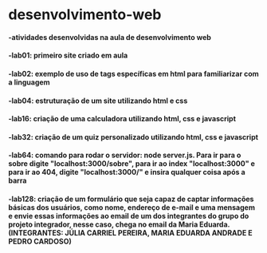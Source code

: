 # desenvolvimento-web
<h4>-atividades desenvolvidas na aula de desenvolvimento web</h4>

<h4>-lab01: primeiro site criado em aula</h4>

<h4>-lab02: exemplo de uso de tags específicas em html para familiarizar com a linguagem</h4>

<h4>-lab04: estruturação de um site utilizando html e css</h4>

<h4>-lab16: criação de uma calculadora utilizando html, css e javascript</h4>

<h4>-lab32: criação de um quiz personalizado utilizando html, css e javascript</h4>

<h4>-lab64: comando para rodar o servidor: node server.js. Para ir para o sobre digite "localhost:3000/sobre", para ir ao index "localhost:3000" e para ir ao 404, digite "localhost:3000/" e insira qualquer coisa após a barra</h4>

<h4>-lab128: criação de um formulário que seja capaz de captar informações básicas dos usuários, como nome, endereço de e-mail e uma mensagem e envie essas informações ao email de um dos integrantes do grupo do projeto integrador, nesse caso, chega no email da Maria Eduarda. (INTEGRANTES: JÚLIA CARRIEL PEREIRA, MARIA EDUARDA ANDRADE E PEDRO CARDOSO)</h4>
